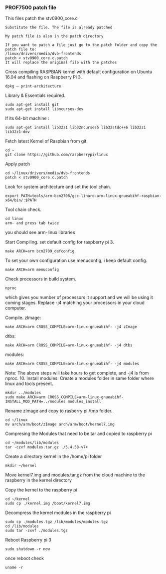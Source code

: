 ### PROF7500 patch file

This files patch the stv0900_core.c

```
Substitute the file. The file is already patched

My patch file is also in the patch directory

If you want to patch a file just go to the patch folder and copy the patch file to:
/linux/drivers/media/dvb-frontends
patch < stv0900_core.c.patch
It will replace the original file with the patches
```

Cross compiling RASPBIAN kernel with default configuration on Ubuntu 16.04 and flashing on Raspberry Pi 3.

```
dpkg — print-architecture
```

Library & Essentials required.
```
sudo apt-get install git
sudo apt-get install libncurses-dev
```

If its 64-bit machine :
```
sudo apt-get install lib32z1 lib32ncurses5 lib32stdc++6 lib32z1 lib32z1-dev
```

Fetch latest Kernel of Raspbian from git.
```
cd ~
git clone https://github.com/raspberrypi/linux
```
Apply patch
```
cd ~/linux/drivers/media/dvb-frontends
patch < stv0900_core.c.patch
```

Look for system architecture and set the tool chain.
```
export PATH=tools/arm-bcm2708/gcc-linaro-arm-linux-gnueabihf-raspbian-x64/bin/:$PATH
```

Tool chain check.
```
cd linux
arm- and press tab twice
```
you should see arm-linux libraries

Start Compiling.
set default config for raspberry pi 3.
```
make ARCH=arm bcm2709_defconfig
```

To set your own configuration use menuconfig, i keep default config.
```
make ARCH=arm menuconfig
```

Check processors in build system.
```
nproc
```

which gives you number of processors it support and we will be using it coming stages.
Replace -j4 matching your processors in your cloud computer.

Compile.
zImage:
```
make ARCH=arm CROSS_COMPILE=arm-linux-gnueabihf- -j4 zImage
```
dtbs:
```
make ARCH=arm CROSS_COMPILE=arm-linux-gnueabihf- -j4 dtbs
```
modules:
```
make ARCH=arm CROSS_COMPILE=arm-linux-gnueabihf- -j4 modules
```
Note: The above steps will take hours to get complete, and -j4 is from nproc.
10. Install modules:
Create a modules folder in same folder where linux and tools present.
```
mkdir ../modules
sudo make ARCH=arm CROSS_COMPILE=arm-linux-gnueabihf- INSTALL_MOD_PATH=../modules modules_install
```
Rename zImage and copy to rasberry pi /tmp folder.
```
cd ~/linux
mv arch/arm/boot/zImage arch/arm/boot/kernel7.img
```
Compresing the Modules that need to be tar and copied to raspberry pi 
```
cd ~/modules/lib/modules
tar -czvf modules.tar.gz ./5.4.58-v7+
```

Create a directory kernel in the /home/pi folder
```
mkdir ~/kernel
```
Move kernel7.img and modules.tar.gz from the cloud machine to the raspberry in the kernel directory

Copy the kernel to the raspberry pi
```
cd ~/kernel
sudo cp ./kernel.img /boot/kernel7.img
```
Decompress the kernel modules in the raspberry pi
```
sudo cp ./modules.tgz /lib/modules/modules.tgz
cd /lib/modules
sudo tar -zxvf ./modules.tgz 
```
Reboot Raspberry pi 3
```
sudo shutdown -r now
```
once reboot check
```
uname -r
```


